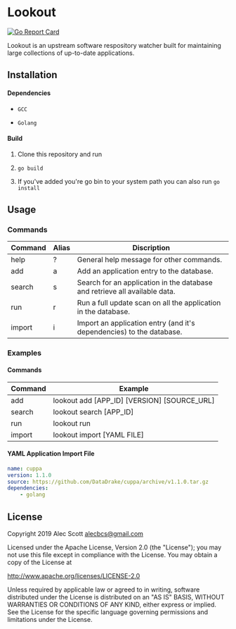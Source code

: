 # Lookout

[![Go Report Card](https://goreportcard.com/badge/github.com/alecbcs/lookout)](https://goreportcard.com/report/github.com/alecbcs/lookout)

Lookout is an upstream software respository watcher built for maintaining large collections of up-to-date applications.

## Installation

#### Dependencies

- `GCC`

- `Golang`

#### Build

1. Clone this repository and run

2. `go build`

3. If you've added you're go bin to your system path you can also run `go install` 

## Usage

### Commands

| Command | Alias | Discription                                                                |
| ------- | ----- | -------------------------------------------------------------------------- |
| help    | ?     | General help message for other commands.                                   |
| add     | a     | Add an application entry to the database.                                  |
| search  | s     | Search for an application in the database and retrieve all available data. |
| run     | r     | Run a full update scan on all the application in the database.             |
| import  | i     | Import an application entry (and it's dependencies) to the database.       |

### Examples

#### Commands

| Command | Example                                     |
| ------- | ------------------------------------------- |
| add     | lookout add [APP_ID] [VERSION] [SOURCE_URL] |
| search  | lookout search [APP_ID]                     |
| run     | lookout run                                 |
| import  | lookout import [YAML FILE]                  |

#### YAML Application Import File

```yaml
name: cuppa
version: 1.1.0
source: https://github.com/DataDrake/cuppa/archive/v1.1.0.tar.gz
dependencies: 
    - golang
```

## License

Copyright 2019 Alec Scott <alecbcs@gmail.com>

Licensed under the Apache License, Version 2.0 (the "License");
you may not use this file except in compliance with the License.
You may obtain a copy of the License at

http://www.apache.org/licenses/LICENSE-2.0

Unless required by applicable law or agreed to in writing, software
distributed under the License is distributed on an "AS IS" BASIS,
WITHOUT WARRANTIES OR CONDITIONS OF ANY KIND, either express or implied.
See the License for the specific language governing permissions and
limitations under the License.
